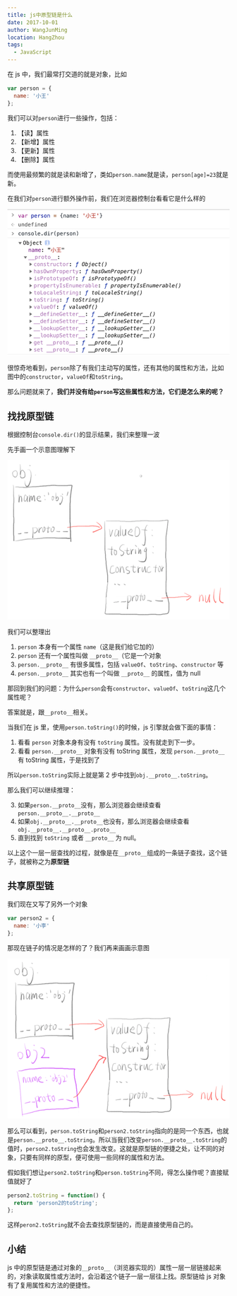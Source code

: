 ```yaml
---
title: js中原型链是什么
date: 2017-10-01
author: WangJunMing
location: HangZhou
tags:
  - JavaScript
---
```


在 js 中，我们最常打交道的就是对象，比如

```js
var person = {
  name: '小王'
};
```

我们可以对`person`进行一些操作，包括：

1. 【读】属性
2. 【新增】属性
3. 【更新】属性
4. 【删除】属性

而使用最频繁的就是读和新增了，类如`person.name`就是读，`person[age]=23`就是新。

在我们对`person`进行额外操作前，我们在浏览器控制台看看它是什么样的

![person 结构](../.vuepress/public/images/js-proto-1.png)

很惊奇地看到，`person`除了有我们主动写的属性，还有其他的属性和方法，比如图中的`constructor`，`valueOf`和`toString`。

那么问题就来了，**我们并没有给`person`写这些属性和方法，它们是怎么来的呢？**

## 找找原型链

根据控制台`console.dir()`的显示结果，我们来整理一波

先手画一个示意图理解下

![js-prototype-2](../.vuepress/public/images/js-proto-2.png)

我们可以整理出

1. `person` 本身有一个属性 `name`（这是我们给它加的）
2. `person` 还有一个属性叫做 `__proto__`（它是一个对象
3. `person.__proto__` 有很多属性，包括 `valueOf`、`toString`、`constructor` 等
4. `person.__proto__` 其实也有一个叫做 `__proto__` 的属性，值为 null

那回到我们的问题：为什么`person`会有`constructor`、`valueOf`、`toString`这几个属性呢？

答案就是，跟`__proto__`相关。

当我们在 js 里，使用`person.toString()`的时候，js 引擎就会做下面的事情：

1. 看看 `person` 对象本身有没有 `toString` 属性。没有就走到下一步。
2. 看看 `person.__proto__` 对象有没有 toString 属性，发现 `person.__proto__` 有 toString 属性，于是找到了

所以`person.toString`实际上就是第 2 步中找到`obj.__proto__.toString`。

那么我们可以继续推理：

3. 如果`person.__proto__`没有，那么浏览器会继续查看 `person.__proto__.__proto__`
4. 如果`obj.__proto__.__proto__`也没有，那么浏览器会继续查看`obj.__proto__.__proto__.proto__`
5. 直到找到 `toString` 或者 `__proto__` 为 null。

以上这个一层一层查找的过程，就像是在`__proto__`组成的一条链子查找，这个链子，就被称之为**原型链**

## 共享原型链

我们现在又写了另外一个对象

```js
var person2 = {
  name: '小李'
};
```

那现在链子的情况是怎样的了？我们再来画画示意图

![js-prototype-3](../.vuepress/public/images/js-proto-3.png)

那么可以看到，`person.toString`和`person2.toString`指向的是同一个东西，也就是`person.__proto__.toString`。所以当我们改变`person.__proto__.toString`的值时，`person2.toString`也会发生改变。这就是原型链的便捷之处，让不同的对象，只要有同样的原型，便可使用一些同样的属性和方法。

假如我们想让`person2.toString`和`person.toString`不同，得怎么操作呢？直接赋值就好了

```js
person2.toString = function() {
  return 'person2的toString';
};
```

这样`peron2.toString`就不会去查找原型链的，而是直接使用自己的。

## 小结

js 中的原型链是通过对象的`__proto__`（浏览器实现的）属性一层一层链接起来的，对象读取属性或方法时，会沿着这个链子一层一层往上找。原型链给 js 对象有了复用属性和方法的便捷性。
